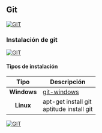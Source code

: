## Git
[![GIT](https://img.shields.io/badge/GIT-F05032?style=for-the-badge&logo=GIT&logoColor=white&labelColor=101010)](https://github.com/Alberto-mt/Terminal_de_comandos)

### Instalación de git
[![GIT](https://img.shields.io/badge/INSTALACION_GIT-447ac0?style=for-the-badge&logo=GIT&logoColor=white&labelColor=101010)](https://github.com/Alberto-mt/Terminal_de_comandos/blob/main/Git/categories/Instalacion_GIT.md)

#### Tipos de instalación
| Tipo  | Descripción  |
|:-:|---|
| **Windows**  | [git-windows](https://git-scm.com/)  |
| **Linux**  | apt-get install git<br>aptitude install git  |

[![GIT](https://img.shields.io/badge/INSTALACION_GIT-447ac0?style=for-the-badge&label=&#9650;&logoColor=white&labelColor=101010)](https://github.com/Alberto-mt/Terminal_de_comandos/blob/main/Git/categories/Instalacion_GIT.md)
